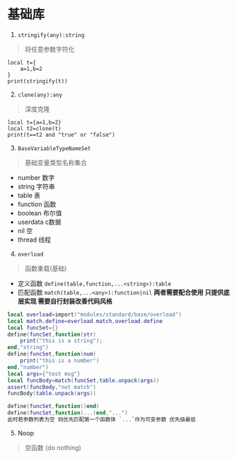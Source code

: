 # 基础库
1. `stringify(any):string`
> 将任意参数字符化
```
local t={
    a=1,b=2
}
print(stringify(t))
```
2. `clone(any):any`
> 深度克隆
```
local t={a=1,b=2}
local t2=clone(t)
print(t==t2 and "true" or "false")
```
3. `BaseVariableTypeNameSet`
> 基础变量类型名称集合
* number    数字
* string    字符串
* table     表
* function  函数
* boolean   布尔值
* userdata  c数据
* nil       空
* thread    线程
4. `overload`
> 函数重载(基础)
* 定义函数
`define(table,function,...<string>):table`
* 匹配函数
`match(table,...<any>):function|nil`
**两者需要配合使用 只提供底层实现 需要自行封装改善代码风格**
```lua
local overload=import("modules/standard/base/overload")
local match,define=overload.match,overload.define
local funcSet={}
define(funcSet,function(str)
    print("this is a string");
end,"string")
define(funcSet,function(num)
    print("this is a number")
end,"number")
local args={"test msg"}
local funcBody=match(funcSet,table.unpack(args))
assert(funcBody,"not match")
funcBody(table.unpack(args))
```
```lua
define(funcSet,function()end)
define(funcSet,function(...)end,"...")
此时若参数列表为空 则优先匹配第一个函数体 `...`作为可变参数 优先级最低
```
5. Noop
> 空函数 (do nothing)
